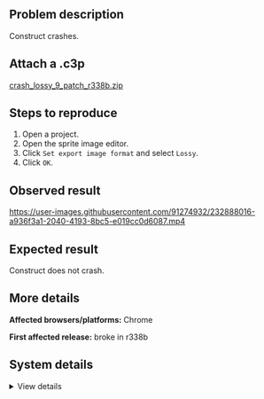 ## Problem description

Construct crashes.

## Attach a .c3p

[crash_lossy_9_patch_r338b.zip](https://github.com/WilsonPercival/WilsonPercival/files/11265784/crash_lossy_9_patch_r338b.zip)

## Steps to reproduce

1. Open a project.
2. Open the sprite image editor.
3. Click `Set export image format` and select `Lossy`.
4. Click `OK`.

## Observed result

https://user-images.githubusercontent.com/91274932/232888016-a936f3a1-2040-4193-8bc5-e019cc0d6087.mp4

## Expected result

Construct does not crash.

## More details



**Affected browsers/platforms:** Chrome

**First affected release:** broke in r338b

## System details

<details><summary>View details</summary>

Error report information
Type: unhandled rejection
Reason: Error: unexpected type @ TypeError: unexpected type at O.i (https://editor.construct.net/r338/main.js:1035:147) at x0a.QRb.eI (https://editor.construct.net/r338/projectResources.js:2014:381) at e (https://editor.construct.net/r338/projectResources.js:434:67) at Array. (https://editor.construct.net/r338/projectResources.js:434:123) at window.ufb.dispatchEvent (https://editor.construct.net/r338/main.js:1235:42) at window.ufb.iN (https://editor.construct.net/r338/main.js:2521:32) at d.X0a (https://editor.construct.net/r338/projectResources.js:770:448) at d.HXb (https://editor.construct.net/r338/projectResources.js:780:414) at d.bMa (https://editor.construct.net/r338/projectResources.js:782:158) at d.pwa (https://editor.construct.net/r338/projectResources.js:772:53)
Stack: TypeError: unexpected type at O.i (https://editor.construct.net/r338/main.js:1035:147) at x0a.QRb.eI (https://editor.construct.net/r338/projectResources.js:2014:381) at e (https://editor.construct.net/r338/projectResources.js:434:67) at Array. (https://editor.construct.net/r338/projectResources.js:434:123) at window.ufb.dispatchEvent (https://editor.construct.net/r338/main.js:1235:42) at window.ufb.iN (https://editor.construct.net/r338/main.js:2521:32) at d.X0a (https://editor.construct.net/r338/projectResources.js:770:448) at d.HXb (https://editor.construct.net/r338/projectResources.js:780:414) at d.bMa (https://editor.construct.net/r338/projectResources.js:782:158) at d.pwa (https://editor.construct.net/r338/projectResources.js:772:53)
Construct version: r338
URL: https://editor.construct.net/r338/
Date: Tue Apr 18 2023 22:16:44 GMT+0300 (Восточная Европа, летнее время)
Uptime: 83.8 s

Platform information
Product: Construct 3 r338 (beta)
Browser: Chrome 109.0.5414.120
Browser engine: Chromium
Context: browser
Operating system: Windows NT 0.1.0
Device type: desktop
Device pixel ratio: 1
Logical CPU cores: 2
Approx. device memory: 4 GB
User agent: Mozilla/5.0 (Windows NT 10.0; Win64; x64) AppleWebKit/537.36 (KHTML, like Gecko) Chrome/109.0.0.0 Safari/537.36
Language setting: en-US

WebGL information
Version string: WebGL 2.0 (OpenGL ES 3.0 Chromium)
Numeric version: 2
Supports NPOT textures: yes
Supports GPU profiling: no
Supports highp precision: yes
Vendor: Google Inc. (Google)
Renderer: ANGLE (Google, Vulkan 1.3.0 (SwiftShader Device (Subzero) (0x0000C0DE)), SwiftShader driver)
Major performance caveat: yes
Maximum texture size: 8192
Point size range: 1 to 1023
Extensions: EXT_color_buffer_float, EXT_color_buffer_half_float, EXT_float_blend, EXT_texture_compression_bptc, EXT_texture_compression_rgtc, EXT_texture_filter_anisotropic, OES_draw_buffers_indexed, OES_texture_float_linear, WEBGL_compressed_texture_astc, WEBGL_compressed_texture_etc, WEBGL_compressed_texture_etc1, WEBGL_compressed_texture_s3tc, WEBGL_compressed_texture_s3tc_srgb, WEBGL_debug_renderer_info, WEBGL_lose_context, WEBGL_multi_draw, OVR_multiview2

</details>
